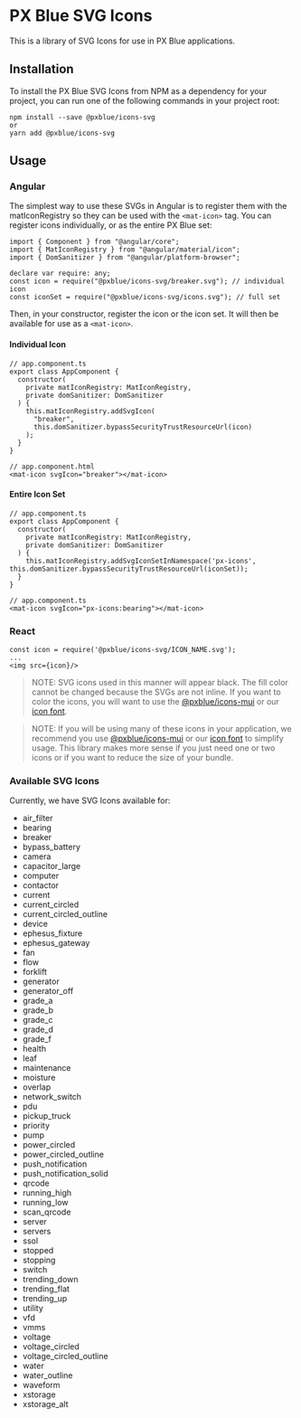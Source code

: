 # PX Blue SVG Icons
This is a library of SVG Icons for use in PX Blue applications.

## Installation
To install the PX Blue SVG Icons from NPM as a dependency for your project, you can run one of the following commands in your project root:
```
npm install --save @pxblue/icons-svg
or
yarn add @pxblue/icons-svg
```

## Usage

### Angular
The simplest way to use these SVGs in Angular is to register them with the matIconRegistry so they can be used with the ```<mat-icon>``` tag. You can register icons individually, or as the entire PX Blue set:

```
import { Component } from "@angular/core";
import { MatIconRegistry } from "@angular/material/icon";
import { DomSanitizer } from "@angular/platform-browser";

declare var require: any;
const icon = require("@pxblue/icons-svg/breaker.svg"); // individual icon
const iconSet = require("@pxblue/icons-svg/icons.svg"); // full set
```

Then, in your constructor, register the icon or the icon set. It will then be available for use as a ```<mat-icon>```.

#### Individual Icon
```
// app.component.ts
export class AppComponent {
  constructor(
    private matIconRegistry: MatIconRegistry,
    private domSanitizer: DomSanitizer
  ) {
    this.matIconRegistry.addSvgIcon(
      "breaker",
      this.domSanitizer.bypassSecurityTrustResourceUrl(icon)
    );
  }
}
```

```
// app.component.html
<mat-icon svgIcon="breaker"></mat-icon>
```

#### Entire Icon Set
```
// app.component.ts
export class AppComponent {
  constructor(
    private matIconRegistry: MatIconRegistry,
    private domSanitizer: DomSanitizer
  ) {
    this.matIconRegistry.addSvgIconSetInNamespace('px-icons', this.domSanitizer.bypassSecurityTrustResourceUrl(iconSet));
  }
}
```

```
// app.component.ts
<mat-icon svgIcon="px-icons:bearing"></mat-icon>
```

### React
```
const icon = require('@pxblue/icons-svg/ICON_NAME.svg');
...
<img src={icon}/>
```

>NOTE: SVG icons used in this manner will appear black. The fill color cannot be changed because the SVGs are not inline. If you want to color the icons, you will want to use the [@pxblue/icons-mui](https://www.npmjs.com/package/@pxblue/icons-mui) or our [icon font](https://www.npmjs.com/package/@pxblue/icons).

>NOTE: If you will be using many of these icons in your application, we recommend you use [@pxblue/icons-mui](https://www.npmjs.com/package/@pxblue/icons-mui) or our [icon font](https://www.npmjs.com/package/@pxblue/icons) to simplify usage. This library makes more sense if you just need one or two icons or if you want to reduce the size of your bundle.

### Available SVG Icons
Currently, we have SVG Icons available for:
* air_filter
* bearing
* breaker
* bypass_battery
* camera
* capacitor_large
* computer
* contactor
* current
* current_circled
* current_circled_outline
* device
* ephesus_fixture
* ephesus_gateway
* fan
* flow
* forklift
* generator
* generator_off
* grade_a
* grade_b
* grade_c
* grade_d
* grade_f
* health
* leaf
* maintenance
* moisture
* overlap
* network_switch
* pdu
* pickup_truck
* priority
* pump
* power_circled
* power_circled_outline
* push_notification
* push_notification_solid
* qrcode
* running_high
* running_low
* scan_qrcode
* server
* servers
* ssol
* stopped
* stopping
* switch
* trending_down
* trending_flat
* trending_up
* utility
* vfd
* vmms
* voltage
* voltage_circled
* voltage_circled_outline
* water
* water_outline
* waveform
* xstorage
* xstorage_alt




